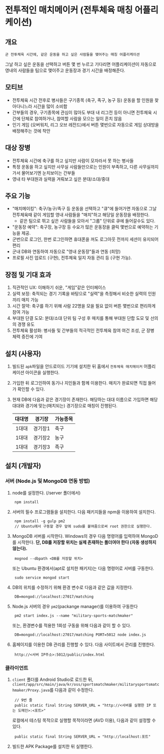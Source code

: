 # 전투적인 매치메이커 (전투체육 매칭 어플리케이션)

## 개요
	군 전투체육 시간에, 같은 운동을 하고 싶은 사람들을 맺어주는 매칭 어플리케이션

그날 하고 싶은 운동을 선택하고 버튼 몇 번 누르고 기다리면 어플리케이션이 자동으로 영내의 사람들을 팀으로 맺이주고 운동장과 경기 시간을 배정해준다.

## 모티브
- 전투체육 시간 전후로 병사들은 구기종목 (축구, 족구, 농구 등) 운동을 할 인원을 찾아다니느라 시간을 많이 소비함
- 간부들의 경우, 구기종목에 관심이 많아도 부대 내 리그전 등이 아니면 전투체육 시간에 단체로 참여하거나, 참여할 사람을 모으는 일이 흔치 않음
- 인기 게임 (오버워치, 리그 오브 레전드)에서 버튼 몇번으로 자동으로 게임 상대방을 배정해주는 것에 착안

## 대상 장병
- 전투체육 시간에 축구를 하고 싶지만 사람이 모자라서 못 하는 병사들
- 특정 운동을 하고 싶지만 사무실 사람들만으로는 인원이 부족하고, 다른 사무실까지 가서 물어보기엔 눈치보이는 간부들
- 영내 타 부대원과 실력을 겨뤄보고 싶은 분대/소대/중대

## 주요 기능
- "매치메이킹": 축구/농구/족구 등 운동을 선택하고 "큐"에 들어가면 자동으로 그날 전투체육때 같이 게임할 영내 사람들을 "매치"하고 해당일 운동장을 배정한다.
	- 같은 팀으로 뛰고 싶은 사람들을 모아서 "그룹" 단위로 큐에 들어갈수도 있다.
- "운동장 예약": 축구장, 농구장 등 수요가 많은 운동장을 클릭 몇번으로 예약하는 기능을 제공.
- 군번으로 로그인, 한번 로그인하면 휴대폰을 꺼도 로그아웃 전까지 세션이 유지되어 편리
- 군내 DB와 연동하여 자동으로 "영내 운동장"들과 연동 (희망)
- 프로필 사진 업로드 (구현), 전투체육 일지 자동 관리 등 (구현 가능).

## 장점 및 기대 효과
1. 직관적인 UX: 이해하기 쉬운, "게임"같은 인터페이스
2. 실력 보정: 축적되는 경기 기록을 바탕으로 "실력"을 측정해서 비슷한 실력의 인원끼리 매치 가능
3. 시간 절약: 축구를 하기 위해 사람 22명을 모을 필요 없이 버튼 몇번으로 편리하게 참여 가능
4. 부대원 단결 도모: 분대/소대 단위 팀 구성 후 매치를 통해 부대원 단합 도모 및 선의의 경쟁 유도
5. 전투체육 활성화: 병사들 및 간부들의 적극적인 전투체육 참여 여건 조성, 군 장병 체력 증진에 기여

## 설치 (사용자)
1. 빌드된 `apk`파일을 안드로이드 기기에 설치한 뒤 홈에서 `전투체육 매치메이커` 어플리케이션 아이콘을 실행한다.

2. 가입한 뒤 로그인하여 동기나 지인들과 함께 이용한다. 매치가 완료되면 직접 들어가 확인할 수 있다.

3. 현재 DB에 다음과 같은 경기장이 존재한다. 해당하는 대대 이름으로 가입하면 해당 대대와 경기에 맞는(매치되는) 경기장으로 매칭이 진행된다.

	| 대대명 | 경기장  | 가능종목 |
	|:------:|:-------:|:-------- |
	| 1대대  | 경기장1 | 축구	   |
	| 1대대  | 경기장2 | 농구     |
	| 1대대  | 경기장3 | 족구     |

## 설치 (개발자)
### 서버 (Node.js 및 MongoDB 연동 방법)
1. node를 설정한다. (/server 폴더에서)

		npm install

2. 서버의 필수 프로그램들을 설치한다. 다음 패키지들을 npm을 이용하여 설치한다.

		npm install -g gulp pm2
		// Ubuntu에서 구동할 경우 앞에 sudo를 붙여줌으로써 root 권한으로 실행한다.

3. MongoDB 서버를 시작한다. Windows의 경우 다음 명령어를 입력하여 MongoD를 시작한다. **단, DB를 저장할 위치는 실제 존재하는 폴더여야 한다 (자동 생성하지 않는다).**

		mognod --dbpath <DB를 저장할 위치>

	또는 Ubuntu 환경에서(apt로 설치한 패키지)는 다음 명령어로 서버를 구동한다.

		sudo service mongod start

4. DB의 위치를 수정하기 위해 환경 변수로 다음과 같은 값을 지정한다.

		DB=mongod://localhost:27017/matching

5. Node.js 서버의 경우 `pm2`(packange manager)를 이용하여 구동한다

		pm2 start index.js --name "military-sports-matchmaker"

	또는, 환경변수를 적용한 1회성 구동을 위해 다음과 같이 할 수 있다.
	
		DB=mongod://localhost:27017/matching PORT=5012 node index.js

6. 홈페이지를 이용한 DB 관리를 진행할 수 있다. 다음 사이트에서 관리를 진행한다.

		http://<서버 IP주소>:5012/public/index.html

### 클라이언트
1. `client` 폴더를 Android Studio로 로드한 뒤, `client/app/src/main/java/kr/oss/sportsmatchmaker/militarysportsmatchmaker/Proxy.java`를 다음과 같이 수정한다.

		// 9번 줄
		public static final String SERVER_URL = "http://<서버를 실행한 IP 또는 도메인>:<포트>"

	로컬에서 테스팅 목적으로 실행할 목적이라면 (AVD 이용), 다음과 같이 설정할 수 있다.

		public static final String SERVER_URL = "http://localhost:포트"

2. 빌드한 APK Package를 설치한 뒤 실행한다.